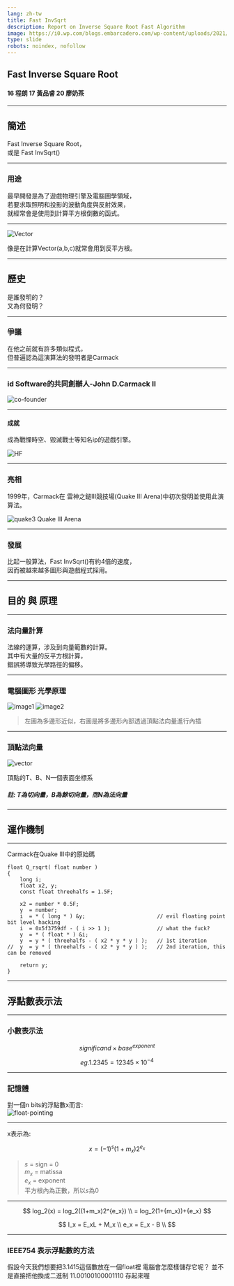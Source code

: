 ```yaml
---
lang: zh-tw
title: Fast InvSqrt
description: Report on Inverse Square Root Fast Algorithm
image: https://i0.wp.com/blogs.embarcadero.com/wp-content/uploads/2021/01/Delphi-Fast-Inverse-Square-Root-Quake-3-Arena-6465040.jpg?resize=1140%2C675&ssl=1
type: slide
robots: noindex, nofollow
---
```


## Fast Inverse Square Root
  
#### 16 程朗 17 黃品睿 20 廖奶茶

---

## 簡述

Fast Inverse Square Root，  
或是 Fast InvSqrt()  

----

### 用途
最早開發是為了遊戲物理引擎及電腦圖學領域，  
若要求取照明和投影的波動角度與反射效果，  
就經常會是使用到計算平方根倒數的函式。  

----

![Vector](https://miro.medium.com/max/1400/1*7C6G7vRCqcJDZRB5lBEWpA.png)

像是在計算Vector(a,b,c)就常會用到反平方根。  

---

## 歷史

是誰發明的？  
又為何發明？  

----

### 爭議
在他之前就有許多類似程式，  
但普遍認為這演算法的發明者是Carmack  

----

### id Software的共同創辦人-John D.Carmack II
![co-founder](https://pic2.zhimg.com/v2-364afc9d34fbe5bbd4d350f49fd17abf_r.jpg?source=172ae18b)

----

#### 成就
成為戰慄時空、毀滅戰士等知名ip的遊戲引擎。  

![HF](https://thumbor.4gamers.com.tw/YtX0Pa1r5XY9-NrFUYJeg47Iig8=/800x0/filters:extract_cover():no_upscale():quality(80)/https%3A%2F%2Fimg.4gamers.com.tw%2Fckfinder%2Fimages%2FWhy%2520Lee%2F579998eb9c7aa.jpg)

----

### 亮相
1999年，Carmack在 雷神之鎚III競技場(Quake III Arena)中初次發明並使用此演算法。  


![quake3](https://raidofgame.com/uploads/posts/2019-12/1575285955_screenshot-3-quake-3-arena.jpg)
Quake III Arena

----

### 發展
比起一般算法，Fast InvSqrt()有約4倍的速度，  
因而被越來越多圖形與遊戲程式採用。  

---

## 目的 與 原理

----

### 法向量計算

法線的運算，涉及到向量範數的計算。  
其中有大量的反平方根計算，  
錯誤將導致光學路徑的偏移。  

----

### 電腦圖形 光學原理

![image1](https://upload.wikimedia.org/wikipedia/commons/thumb/f/f7/Toru_and_utah_teapot.png/150px-Toru_and_utah_teapot.png) ![image2](https://upload.wikimedia.org/wikipedia/commons/thumb/1/1b/Per_fragment_lighting_example.png/150px-Per_fragment_lighting_example.png)

>左圖為多邊形近似，右圖是將多邊形內部透過頂點法向量進行內插  

----

### 頂點法向量

![vector](https://upload.wikimedia.org/wikipedia/commons/thumb/7/7f/Vertex_tangent%2C_bitangent_and_normal_vector.svg/220px-Vertex_tangent%2C_bitangent_and_normal_vector.svg.png)

頂點的T、B、N一個表面坐標系  

##### 註: T為切向量，B為餘切向量，而N為法向量

---

## 運作機制

----

Carmack在Quake III中的原始碼  
```
float Q_rsqrt( float number )
{
	long i;
	float x2, y;
	const float threehalfs = 1.5F;

	x2 = number * 0.5F;
	y  = number;
	i  = * ( long * ) &y;                       // evil floating point bit level hacking
	i  = 0x5f3759df - ( i >> 1 );               // what the fuck? 
	y  = * ( float * ) &i;
	y  = y * ( threehalfs - ( x2 * y * y ) );   // 1st iteration
//	y  = y * ( threehalfs - ( x2 * y * y ) );   // 2nd iteration, this can be removed

	return y;
}
```

---

## 浮點數表示法

----

### 小數表示法 

$$
significand \times base^{exponent}
$$

$$
eg. 1.2345 = 12345 \times 10^{-4}
$$

----

### 記憶體
對一個n bits的浮點數x而言:  
![float-pointing](https://miro.medium.com/max/1400/1*tu8UHXww5mM6ndUVNA_dAg.png)

----

x表示為:


$$
x=(-1)^{s}(1+m_x)2^{e_x}
$$

>$s$ = sign = 0  
$m_x$ = matissa  
$e_x$ = exponent  
平方根內為正數，所以$s$為0  

----

$$
log_2(x) = log_2((1+m_x)2^{e_x}) \\
= log_2(1+{m_x})+{e_x}
$$

$$
I_x = E_xL + M_x \\
e_x = E_x - B \\
$$

----

### IEEE754 表示浮點數的方法

假設今天我們想要把3.1415這個數放在一個float裡
電腦會怎麼樣儲存它呢？
並不是直接把他換成二進制
11.00100100001110
存起來喔